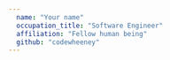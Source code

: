```yaml
---
  name: "Your name"
  occupation_title: "Software Engineer"
  affiliation: "Fellow human being"
  github: "codewheeney"
---
```

